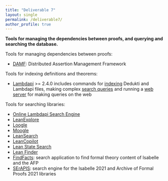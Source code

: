 ```yaml
---
title: "Deliverable 7"
layout: single
permalink: /deliverable7/
author_profile: true
---
```


**Tools for managing the dependencies between proofs, and querying and searching the database.**

Tools for managing dependencies between proofs:

* [DAMF](https://distributed-assertions.github.io/): Distributed Assertion Management Framework

Tools for indexing definitions and theorems:

* [Lambdapi](https://github.com/Deducteam/lambdapi) >= 2.4.0 includes commands for [indexing](https://lambdapi.readthedocs.io/en/latest/options.html) Dedukti and Lambdapi files, making complex [search queries](https://lambdapi.readthedocs.io/en/latest/query_language.html) and running a [web server](https://lambdapi.readthedocs.io/en/latest/options.html) for making queries on the web

Tools for searching libraries:

* [Online Lambdapi Search Engine](https://lambdapi.saclay.inria.fr/)
* [LeanExplore](https://www.leanexplore.com/)
* [Loogle](https://loogle.lean-lang.org/)
* [Moogle](https://www.moogle.ai/)
* [LeanSearch](https://leansearch.net/)
* [LeanCopilot](https://github.com/lean-dojo/LeanCopilot)
* [Lean State Search](https://premise-search.com/)
* [Lean Finder](https://huggingface.co/spaces/delta-lab-ai/Lean-Finder)
* [FindFacts](https://search.isabelle.in.tum.de/): search application to find formal theory content of Isabelle and the AFP
* [SErAPIS](https://behemoth.cl.cam.ac.uk/search/): search engine for the Isabelle 2021 and Archive of Formal Proofs 2021 libraries
